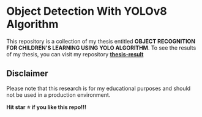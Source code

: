 # <span> Object Detection With YOLOv8 Algorithm </span>

This repository is a collection of my thesis entitled **OBJECT RECOGNITION FOR CHILDREN'S LEARNING USING YOLO ALGORITHM**. To see the results of my thesis, you can visit my repository [**thesis-result**](<https://github.com/gabrieladvent/thesis-result.git>)


## Disclaimer

Please note that this research is for my educational purposes and should not be used in a production environment.

**Hit star ⭐ if you like this repo!!!**
